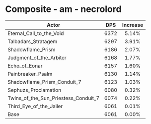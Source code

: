 # Composite - am - necrolord
| Actor | DPS | Increase |
|---|:---:|:---:|
|Eternal_Call_to_the_Void|6372|5.14%|
|Talbadars_Stratagem|6297|3.91%|
|Shadowflame_Prism|6186|2.07%|
|Judgment_of_the_Arbiter|6168|1.77%|
|Echo_of_Eonar|6157|1.60%|
|Painbreaker_Psalm|6130|1.14%|
|Shadowflame_Prism_Conduit_7|6123|1.03%|
|Sephuzs_Proclamation|6080|0.32%|
|Twins_of_the_Sun_Priestess_Conduit_7|6074|0.22%|
|Third_Eye_of_the_Jailer|6061|0.01%|
|Base|6061|0.00%|
